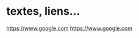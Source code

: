 # textes, liens...
https://www.google.com
<a href="https://www.google.com">https://www.google.com</a>
